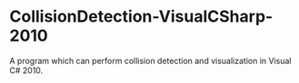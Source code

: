 # CollisionDetection-VisualCSharp-2010
A program which can perform collision detection and visualization in Visual C# 2010.
